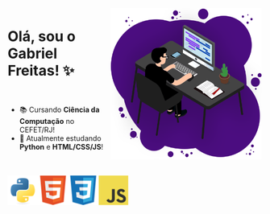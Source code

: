 

 <img align="right" src="Github-README_6.png" width="300" height="300">
 
<div>
 <h1>Olá, sou o Gabriel Freitas! ✨</h1>
 
 <br>

 - 📚 Cursando **Ciência da Computação** no CEFET/RJ!
 - 📝 Atualmente estudando **Python** e **HTML/CSS/JS**!

 <br><br>
   <sup>
         <img align="left" height="60" width="60" src="https://raw.githubusercontent.com/devicons/devicon/master/icons/python/python-original.svg">
         <img align="left" height="60" width="60" src="https://raw.githubusercontent.com/devicons/devicon/master/icons/html5/html5-original.svg">
         <img align="left" height="60" width="60" src="https://raw.githubusercontent.com/devicons/devicon/master/icons/css3/css3-original.svg">
         <img align="left" height="60" width="60" src="https://raw.githubusercontent.com/devicons/devicon/master/icons/javascript/javascript-original.svg">
  </sup>
</div>
